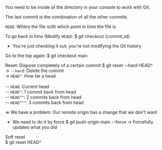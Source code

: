 You need to be inside of the directory in your console to work with Git.

The last commit is the combination of all the other commits.

`HEAD`: Where the file is/At which point in time the file is

To go back in time (Modify `HEAD`):
$ git checkout {commit_id}

- You're just checking it out; you're not modifying the Git history

Go to the top again:
$ git checkout main

Reset: Dispose completely of a certain commit
$ git reset --hard HEAD^<br>
-> `--hard`: Delete the commit<br>
-> `HEAD^`: How far a head<br><br>
-- `HEAD`: Current head<br>
-- `HEAD^`: 1 commit back from head<br>
-- `HEAD^^`: 2 commits back from head<br>
-- `HEAD^^^`: 3 commits back from head<br>

=> We have a problem: Our remote origin has a change that we don't want

- We need to do it by force
  $ git push origin main --force
  -> Forcefully updates what you did

Soft reset<br>
$ git reset HEAD^
